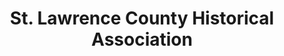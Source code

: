 ---
layout: repo
title: "St. Lawrence County Historical Association"
id: 19159
permalink: repos/19159/
---